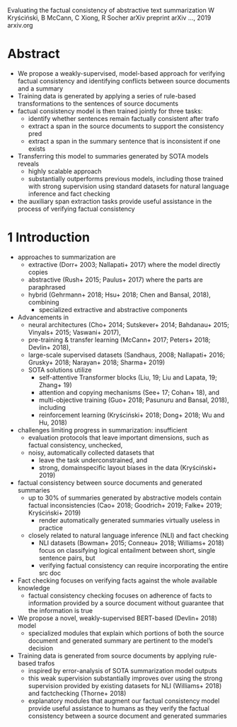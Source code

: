 Evaluating the factual consistency of abstractive text summarization
W Kryściński, B McCann, C Xiong, R Socher
arXiv preprint arXiv …, 2019 arxiv.org

# Abstract

* We propose a weakly-supervised, model-based approach for verifying factual
  consistency and identifying conflicts between source documents and a summary
* Training data is generated by applying a series of rule-based
  transformations to the sentences of source documents
* factual consistency model is then trained jointly for three tasks:
  * identify whether sentences remain factually consistent after trafo
  * extract a span in the source documents to support the consistency pred
  * extract a span in the summary sentence that is inconsistent if one exists
* Transferring this model to summaries generated by SOTA models reveals
  * highly scalable approach
  * substantially outperforms previous models,
    including those trained with strong supervision
    using standard datasets for natural language inference and fact checking
* the auxiliary span extraction tasks provide useful assistance 
  in the process of verifying factual consistency

# 1 Introduction

* approaches to summarization are
  * extractive (Dorr+ 2003; Nallapati+ 2017) where the model directly copies
  * abstractive (Rush+ 2015; Paulus+ 2017) where the parts are paraphrased
  * hybrid (Gehrmann+ 2018; Hsu+ 2018; Chen and Bansal, 2018), combining
    * specialized extractive and abstractive components
* Advancements in
  * neural architectures (Cho+ 2014; Sutskever+ 2014; Bahdanau+ 2015;
    Vinyals+ 2015; Vaswani+ 2017),
  * pre-training & transfer learning (McCann+ 2017; Peters+ 2018; Devlin+ 2018),
  * large-scale supervised datasets
    (Sandhaus, 2008; Nallapati+ 2016; Grusky+ 2018; Narayan+ 2018; Sharma+ 2019)
  * SOTA solutions utilize
    * self-attentive Transformer blocks (Liu, 19; Liu and Lapata, 19; Zhang+ 19)
    * attention and copying mechanisms (See+ 17; Cohan+ 18), and
    * multi-objective training (Guo+ 2018; Pasunuru and Bansal, 2018), including
    * reinforcement learning (Kryściński+ 2018; Dong+ 2018; Wu and Hu, 2018)
* challenges limiting progress in summarization: insufficient
  * evaluation protocols that leave
    important dimensions, such as factual consistency, unchecked,
  * noisy, automatically collected datasets that
    * leave the task underconstrained, and
    * strong, domainspecific layout biases in the data (Kryściński+ 2019)
* factual consistency between source documents and generated summaries
  * up to 30% of summaries generated by abstractive models contain factual
    inconsistencies (Cao+ 2018; Goodrich+ 2019; Falke+ 2019; Kryściński+ 2019)
    * render automatically generated summaries virtually useless in practice
  * closely related to natural language inference (NLI) and fact checking
    * NLI datasets (Bowman+ 2015; Conneau+ 2018; Williams+ 2018) focus on
      classifying logical entailment between short, single sentence pairs, but
    * verifying factual consistency can require incorporating the entire src doc
* Fact checking focuses on verifying facts against the whole available knowledge
  * factual consistency checking focuses on adherence of facts to information
    provided by a source document without guarantee that the information is
    true
* We propose a novel, weakly-supervised BERT-based (Devlin+ 2018) model
  * specialized modules that explain which portions of both the source document
    and generated summary are pertinent to the model’s decision
* Training data is generated from source documents by applying rule-based trafos
  * inspired by error-analysis of SOTA summarization model outputs
  * this weak supervision substantially improves over using
    the strong supervision provided by existing datasets
    for NLI (Williams+ 2018) and factchecking (Thorne+ 2018)
  * explanatory modules that augment our factual consistency model provide
    useful assistance to humans as they verify the factual consistency between a
    source document and generated summaries

